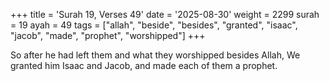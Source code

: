 +++
title = 'Surah 19, Verses 49'
date = '2025-08-30'
weight = 2299
surah = 19
ayah = 49
tags = ["allah", "beside", "besides", "granted", "isaac", "jacob", "made", "prophet", "worshipped"]
+++

So after he had left them and what they worshipped besides Allah, We granted him Isaac and Jacob, and made each of them a prophet.